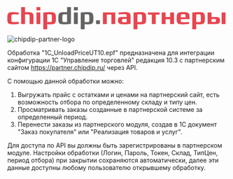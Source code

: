 <?xml version="1.0" encoding="utf-8"?>
<!-- Generator: Adobe Illustrator 16.0.0, SVG Export Plug-In . SVG Version: 6.00 Build 0)  -->
<!DOCTYPE svg PUBLIC "-//W3C//DTD SVG 1.1//EN" "http://www.w3.org/Graphics/SVG/1.1/DTD/svg11.dtd">
<svg version="1.1" id="Слой_1" xmlns="http://www.w3.org/2000/svg" xmlns:xlink="http://www.w3.org/1999/xlink" x="0px" y="0px"
	 width="498.9px" height="51.02px" viewBox="0 0 498.9 51.02" enable-background="new 0 0 498.9 51.02" xml:space="preserve">
<g>
	<g>
		<path fill="#E8454F" d="M22.691,39.077c-1.138,0.18-2.514,0.32-4.129,0.427c-1.618,0.107-3.437,0.159-5.462,0.159
			c-3.055,0-5.452-0.187-7.192-0.558c-1.741-0.375-3.055-1.068-3.943-2.078c-0.888-1.014-1.447-2.416-1.679-4.211
			c-0.231-1.792-0.347-4.092-0.347-6.9c0-2.912,0.15-5.292,0.454-7.139c0.301-1.847,0.905-3.285,1.81-4.316
			c0.906-1.029,2.212-1.741,3.917-2.132c1.707-0.39,3.978-0.586,6.82-0.586c2.025,0,3.819,0.063,5.382,0.187
			c1.563,0.124,2.913,0.258,4.05,0.4c1.313,0.143,2.468,0.319,3.462,0.532v4.423c-1.314-0.106-2.629-0.195-3.942-0.268
			c-1.138-0.07-2.372-0.124-3.703-0.159c-1.332-0.035-2.566-0.019-3.704,0.052c-1.243,0.037-2.229,0.107-2.957,0.214
			c-0.729,0.107-1.271,0.445-1.625,1.012c-0.355,0.569-0.577,1.466-0.666,2.692c-0.09,1.225-0.134,2.975-0.134,5.248
			c0,2.06,0.034,3.648,0.107,4.768c0.069,1.121,0.274,1.938,0.612,2.453c0.336,0.516,0.879,0.825,1.625,0.932
			c0.746,0.106,1.793,0.177,3.144,0.213c1.207,0.071,2.495,0.09,3.863,0.055c1.366-0.036,2.619-0.091,3.757-0.159
			c1.351-0.071,2.681-0.16,3.996-0.268v4.423C25.178,38.741,24.005,38.938,22.691,39.077z"/>
		<path fill="#E8454F" d="M50.878,38.971V21.229c0-1.1-0.099-1.954-0.293-2.557c-0.195-0.604-0.506-1.04-0.933-1.306
			c-0.428-0.266-0.968-0.426-1.625-0.479c-0.657-0.054-1.448-0.08-2.371-0.08c-0.817,0-1.546,0.018-2.184,0.053
			c-0.64,0.036-1.191,0.071-1.651,0.106c-0.533,0.036-0.995,0.071-1.385,0.106v21.897h-8.899V0.344h8.899v11.668
			c0.39-0.034,0.851-0.07,1.385-0.107c0.46-0.034,1.012-0.07,1.651-0.106c0.64-0.035,1.367-0.053,2.184-0.053
			c2.379,0,4.457,0.08,6.234,0.239c1.775,0.161,3.25,0.56,4.423,1.2c1.172,0.639,2.042,1.589,2.61,2.85
			c0.568,1.262,0.852,2.993,0.852,5.195v17.741L50.878,38.971L50.878,38.971z"/>
		<path fill="#E8454F" d="M66.541,7.855V0.342h8.898v7.514H66.541z M66.541,38.971V12.384h8.898v26.586H66.541z"/>
		<path fill="#E8454F" d="M111.031,25.917c0,2.984-0.133,5.374-0.399,7.167c-0.267,1.793-0.889,3.177-1.864,4.155
			c-0.979,0.976-2.426,1.625-4.343,1.943c-1.917,0.319-4.529,0.479-7.831,0.479c-1.706,0-3.037-0.054-3.997-0.159
			c-0.568-0.035-1.065-0.088-1.492-0.159v11.722h-8.898V12.863c1.101-0.213,2.379-0.391,3.837-0.532
			c1.242-0.142,2.752-0.276,4.528-0.401c1.775-0.124,3.784-0.186,6.021-0.186c3.09,0,5.585,0.159,7.486,0.48
			c1.9,0.319,3.366,0.977,4.395,1.971c1.031,0.995,1.714,2.425,2.052,4.289C110.861,20.35,111.031,22.828,111.031,25.917z
			 M101.813,25.651c0-2.202-0.044-3.906-0.131-5.115c-0.09-1.207-0.313-2.086-0.667-2.637c-0.356-0.551-0.906-0.87-1.652-0.958
			c-0.745-0.089-1.758-0.133-3.036-0.133c-0.817,0-1.545,0.018-2.185,0.053c-0.64,0.035-1.191,0.071-1.651,0.106
			c-0.533,0.037-0.995,0.072-1.386,0.107V34.39c0.391,0.035,0.852,0.07,1.386,0.106c0.46,0.035,1.012,0.052,1.651,0.052
			s1.367,0,2.185,0c1.35,0,2.396-0.044,3.144-0.131c0.746-0.091,1.287-0.399,1.625-0.934c0.336-0.534,0.54-1.367,0.612-2.506
			c0.071-1.136,0.105-2.752,0.105-4.848L101.813,25.651L101.813,25.651z"/>
		<path fill="#646463" d="M145.449,38.492c-1.138,0.249-2.433,0.443-3.889,0.585c-1.244,0.18-2.745,0.32-4.503,0.427
			c-1.76,0.107-3.757,0.159-5.994,0.159c-3.303,0-5.916-0.159-7.832-0.479c-1.917-0.319-3.376-0.968-4.369-1.944
			c-0.995-0.977-1.626-2.36-1.892-4.155c-0.267-1.794-0.399-4.183-0.399-7.167c0-3.09,0.168-5.567,0.507-7.433
			c0.338-1.865,1.021-3.293,2.051-4.289c1.03-0.994,2.495-1.652,4.396-1.971c1.899-0.321,4.413-0.479,7.54-0.479
			c0.852,0,1.605,0.018,2.265,0.053c0.657,0.036,1.234,0.072,1.731,0.106c0.567,0.037,1.065,0.073,1.491,0.107V0.344h8.898v38.148
			H145.449z M136.552,17.019c-0.392-0.035-0.851-0.07-1.386-0.106c-0.461-0.036-1.021-0.063-1.677-0.08
			c-0.658-0.018-1.396-0.026-2.212-0.026c-1.278,0-2.292,0.044-3.037,0.133c-0.746,0.088-1.306,0.407-1.679,0.958
			c-0.373,0.551-0.603,1.431-0.692,2.637c-0.089,1.209-0.134,2.913-0.134,5.115v0.479c0,2.097,0.035,3.714,0.107,4.849
			c0.069,1.138,0.283,1.971,0.639,2.505c0.355,0.533,0.906,0.844,1.652,0.933c0.745,0.089,1.793,0.134,3.143,0.134
			c0.816,0,1.554-0.01,2.212-0.027c0.655-0.018,1.216-0.043,1.677-0.08c0.534-0.036,0.994-0.089,1.387-0.159L136.552,17.019
			L136.552,17.019z"/>
		<path fill="#646463" d="M152.215,7.855V0.342h8.899v7.514H152.215z M152.215,38.971V12.384h8.899v26.586H152.215z"/>
		<path fill="#646463" d="M196.704,25.917c0,2.984-0.133,5.374-0.398,7.167c-0.268,1.793-0.889,3.177-1.865,4.155
			c-0.977,0.976-2.424,1.625-4.341,1.943c-1.92,0.319-4.529,0.479-7.833,0.479c-1.704,0-3.036-0.054-3.996-0.159
			c-0.568-0.035-1.065-0.088-1.492-0.159v11.722h-8.897V12.863c1.1-0.213,2.379-0.391,3.835-0.532
			c1.244-0.142,2.752-0.276,4.53-0.401c1.776-0.124,3.782-0.186,6.02-0.186c3.091,0,5.587,0.159,7.487,0.48
			c1.899,0.319,3.365,0.977,4.396,1.971c1.029,0.995,1.712,2.425,2.052,4.289C196.537,20.35,196.704,22.828,196.704,25.917z
			 M187.487,25.651c0-2.202-0.045-3.906-0.134-5.115c-0.088-1.207-0.312-2.086-0.666-2.637c-0.355-0.551-0.906-0.87-1.65-0.958
			c-0.747-0.089-1.76-0.133-3.039-0.133c-0.816,0-1.545,0.018-2.184,0.053c-0.64,0.035-1.191,0.071-1.652,0.106
			c-0.533,0.037-0.995,0.072-1.386,0.107V34.39c0.391,0.035,0.852,0.07,1.386,0.106c0.461,0.035,1.013,0.052,1.652,0.052
			s1.367,0,2.184,0c1.35,0,2.398-0.044,3.144-0.131c0.745-0.091,1.287-0.399,1.625-0.934c0.337-0.534,0.541-1.367,0.613-2.506
			c0.07-1.136,0.106-2.752,0.106-4.848L187.487,25.651L187.487,25.651z"/>
		<path fill="#646463" d="M202.885,38.971v-8.523h8.898v8.523H202.885z"/>
		<path fill="#E8454F" d="M237.891,38.971V17.499h-10.443v21.472h-8.898V12.384h28.238v26.586H237.891z"/>
		<path fill="#E8454F" d="M281.793,38.492c-1.137,0.249-2.433,0.443-3.889,0.585c-1.244,0.18-2.743,0.32-4.503,0.427
			c-1.759,0.107-3.756,0.159-5.994,0.159c-1.917,0-3.757-0.044-5.514-0.132c-1.76-0.09-3.304-0.409-4.636-0.959
			c-1.333-0.552-2.389-1.412-3.171-2.586c-0.781-1.173-1.172-2.841-1.172-5.007c0-2.024,0.259-3.597,0.772-4.716
			c0.515-1.118,1.241-1.927,2.184-2.424c0.94-0.498,2.078-0.79,3.41-0.879c1.332-0.088,2.815-0.133,4.449-0.133h9.164v-1.599
			c0-1.1-0.08-1.972-0.24-2.611c-0.159-0.64-0.453-1.11-0.878-1.413c-0.428-0.302-0.996-0.498-1.704-0.586
			c-0.714-0.088-1.619-0.133-2.72-0.133c-1.917-0.035-3.659-0.027-5.221,0.027c-1.563,0.053-2.913,0.116-4.05,0.186
			c-1.351,0.107-2.54,0.212-3.57,0.319v-4.155c1.066-0.213,2.291-0.39,3.678-0.532c1.172-0.142,2.592-0.276,4.262-0.401
			c1.669-0.124,3.569-0.186,5.701-0.186c2.201,0,4.155,0.079,5.86,0.239c1.706,0.161,3.136,0.559,4.291,1.199
			c1.153,0.639,2.022,1.589,2.609,2.85c0.585,1.262,0.879,2.994,0.879,5.196L281.793,38.492L281.793,38.492z M272.896,27.196h-6.34
			c-0.852,0-1.563,0.019-2.132,0.053c-0.568,0.036-1.03,0.179-1.386,0.427c-0.355,0.249-0.604,0.622-0.746,1.118
			c-0.142,0.499-0.214,1.226-0.214,2.186c0,0.994,0.099,1.759,0.293,2.291c0.196,0.533,0.516,0.925,0.961,1.172
			c0.441,0.25,1.003,0.393,1.677,0.427c0.675,0.036,1.493,0.053,2.451,0.053c0.853,0,1.606-0.008,2.265-0.024
			c0.657-0.018,1.233-0.045,1.732-0.082c0.532-0.033,1.011-0.087,1.438-0.158L272.896,27.196L272.896,27.196z"/>
		<path fill="#E8454F" d="M317.385,25.917c0,2.984-0.135,5.374-0.398,7.167c-0.268,1.793-0.891,3.177-1.867,4.155
			c-0.975,0.976-2.423,1.625-4.341,1.943c-1.916,0.319-4.528,0.479-7.832,0.479c-1.705,0-3.037-0.054-3.996-0.159
			c-0.568-0.035-1.066-0.088-1.491-0.159v11.722h-8.898V12.863c1.101-0.213,2.38-0.391,3.837-0.532
			c1.243-0.142,2.752-0.276,4.528-0.401c1.776-0.124,3.783-0.186,6.021-0.186c3.092,0,5.585,0.159,7.486,0.48
			c1.898,0.319,3.365,0.977,4.396,1.971c1.03,0.995,1.712,2.425,2.053,4.289C317.217,20.349,317.385,22.828,317.385,25.917z
			 M308.167,25.651c0-2.202-0.045-3.906-0.133-5.115c-0.09-1.207-0.313-2.086-0.666-2.637c-0.355-0.551-0.905-0.87-1.652-0.958
			c-0.745-0.089-1.76-0.133-3.037-0.133c-0.817,0-1.546,0.018-2.184,0.053c-0.64,0.035-1.19,0.071-1.652,0.106
			c-0.531,0.037-0.994,0.072-1.385,0.107V34.39c0.391,0.035,0.852,0.07,1.385,0.106c0.462,0.035,1.014,0.052,1.652,0.052
			c0.64,0,1.366,0,2.184,0c1.35,0,2.397-0.044,3.143-0.131c0.747-0.091,1.287-0.399,1.626-0.934
			c0.338-0.534,0.542-1.367,0.612-2.506c0.071-1.136,0.106-2.752,0.106-4.848L308.167,25.651L308.167,25.651z"/>
		<path fill="#E8454F" d="M339.283,17.499v21.472h-8.899V17.499h-8.896v-5.114h26.64v5.114H339.283z"/>
		<path fill="#E8454F" d="M372.262,38.971V27.996h-10.445v10.975h-8.896V12.384h8.896v10.497h10.445V12.384h8.897v26.586H372.262z"
			/>
		<path fill="#E8454F" d="M396.505,27.783c0,1.74,0.034,3.082,0.105,4.021c0.07,0.942,0.294,1.643,0.667,2.104
			c0.372,0.463,0.949,0.736,1.73,0.825c0.781,0.092,1.899,0.133,3.355,0.133c2.026,0.036,3.854,0.028,5.488-0.024
			c1.635-0.053,3.038-0.115,4.21-0.188c1.387-0.106,2.612-0.213,3.677-0.317v4.155c-1.101,0.249-2.362,0.443-3.783,0.585
			c-1.243,0.18-2.734,0.32-4.475,0.427c-1.741,0.107-3.713,0.159-5.915,0.159c-3.231,0-5.797-0.159-7.698-0.479
			c-1.899-0.319-3.34-0.968-4.316-1.944c-0.976-0.977-1.599-2.36-1.863-4.155c-0.268-1.794-0.399-4.183-0.399-7.167
			c0-3.09,0.168-5.567,0.506-7.433c0.336-1.865,1.029-3.293,2.078-4.289c1.047-0.994,2.538-1.652,4.474-1.971
			c1.937-0.321,4.503-0.479,7.701-0.479c3.196,0,5.764,0.159,7.699,0.479c1.935,0.319,3.417,0.977,4.448,1.971
			c1.029,0.995,1.714,2.424,2.052,4.289c0.34,1.864,0.508,4.342,0.508,7.433v1.866L396.505,27.783L396.505,27.783z M407.534,23.467
			c0-1.74-0.045-3.091-0.134-4.05c-0.089-0.959-0.319-1.661-0.693-2.105c-0.373-0.444-0.924-0.701-1.65-0.772
			c-0.729-0.071-1.731-0.107-3.011-0.107s-2.283,0.036-3.012,0.107c-0.729,0.072-1.278,0.329-1.65,0.772
			c-0.373,0.444-0.613,1.146-0.721,2.105c-0.106,0.958-0.16,2.309-0.16,4.05H407.534z"/>
		<path fill="#E8454F" d="M451.756,25.917c0,2.984-0.133,5.374-0.397,7.167c-0.269,1.793-0.89,3.177-1.867,4.155
			c-0.976,0.976-2.423,1.625-4.341,1.943c-1.917,0.319-4.528,0.479-7.832,0.479c-1.705,0-3.037-0.054-3.997-0.159
			c-0.566-0.035-1.063-0.088-1.49-0.159v11.722h-8.897V12.863c1.101-0.213,2.38-0.391,3.837-0.532
			c1.241-0.142,2.751-0.276,4.527-0.401c1.777-0.124,3.784-0.186,6.021-0.186c3.091,0,5.587,0.159,7.487,0.48
			c1.9,0.319,3.365,0.977,4.395,1.971c1.029,0.995,1.713,2.425,2.052,4.289C451.591,20.349,451.756,22.828,451.756,25.917z
			 M442.54,25.651c0-2.202-0.044-3.906-0.135-5.115c-0.089-1.207-0.312-2.086-0.666-2.637c-0.354-0.551-0.905-0.87-1.651-0.958
			c-0.745-0.089-1.759-0.133-3.037-0.133c-0.816,0-1.545,0.018-2.184,0.053c-0.641,0.035-1.191,0.071-1.652,0.106
			c-0.531,0.037-0.994,0.072-1.385,0.107V34.39c0.391,0.035,0.853,0.07,1.385,0.106c0.461,0.035,1.015,0.052,1.652,0.052
			c0.64,0,1.367,0,2.184,0c1.351,0,2.397-0.044,3.144-0.131c0.746-0.091,1.287-0.399,1.625-0.934
			c0.337-0.534,0.541-1.367,0.612-2.506c0.071-1.136,0.106-2.752,0.106-4.848v-0.478H442.54z"/>
		<path fill="#E8454F" d="M486.282,30.873c0,2.025-0.266,3.587-0.8,4.689c-0.532,1.101-1.288,1.9-2.264,2.396
			c-0.977,0.498-2.156,0.792-3.544,0.879c-1.386,0.091-2.947,0.133-4.689,0.133h-17.049V12.384h8.897v10.497h7.834
			c1.773,0,3.382,0.044,4.82,0.133c1.44,0.088,2.664,0.381,3.676,0.878c1.014,0.498,1.786,1.288,2.318,2.371
			C486.017,27.348,486.282,28.884,486.282,30.873z M477.117,30.979c0-0.853-0.063-1.502-0.187-1.943
			c-0.125-0.445-0.347-0.772-0.666-0.986c-0.32-0.214-0.746-0.338-1.279-0.374c-0.531-0.034-1.188-0.053-1.972-0.053h-6.181v6.66
			h6.341c0.71,0,1.313-0.018,1.81-0.054c0.498-0.034,0.906-0.159,1.228-0.373c0.318-0.214,0.549-0.541,0.692-0.985
			C477.046,32.426,477.117,31.798,477.117,30.979z M490.012,38.971V12.384h8.898v26.586H490.012z"/>
	</g>
</g>
</svg>

![chipdip-partner-logo](https://github.com/chipdip-partner-1C/partner.chipdip.ru_1C_UT10.3/assets/165677667/d21f455c-42f8-4fde-9885-09dfa5b69ab7)

Обработка "1C_UnloadPriceUT10.epf" предназначена для интеграции конфигурации 1С "Управление торговлей" редакция 10.3 с партнерским сайтом https://partner.chipdip.ru/ через API.

С помощью данной обработки можно:
1) Выгружать прайс с остатками и ценами на партнерский сайт, есть возможность отбора по определенному складу и типу цен.
2) Просматривать заказы созданные в партнерской системе за определенный период.
3) Перенести заказы из партнерского модуля, создав в 1С документ "Заказ покупателя" или "Реализация товаров и услуг".

Для доступа по API вы должны быть зарегистрированы в партнерском модуле.
Настройки обработки (Логин, Пароль, Токен, Склад, ТипЦен, период отбора) при закрытии сохраняются автоматически, далее эти данные доступны любому пользователю открывшему обработку.
